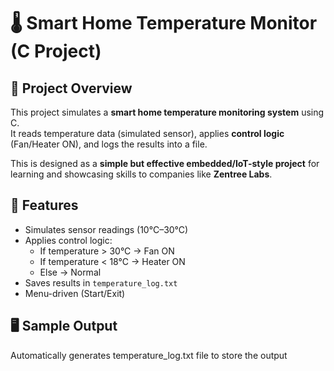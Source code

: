# 🌡️ Smart Home Temperature Monitor (C Project)

## 📌 Project Overview
This project simulates a **smart home temperature monitoring system** using C.  
It reads temperature data (simulated sensor), applies **control logic** (Fan/Heater ON), and logs the results into a file.  

This is designed as a **simple but effective embedded/IoT-style project** for learning and showcasing skills to companies like **Zentree Labs**.



## 🚀 Features
- Simulates sensor readings (10°C–30°C)
- Applies control logic:
  - If temperature > 30°C → Fan ON
  - If temperature < 18°C → Heater ON
  - Else → Normal
- Saves results in `temperature_log.txt`
- Menu-driven (Start/Exit)


## 🖥️ Sample Output 
Automatically generates temperature_log.txt file to store the output
